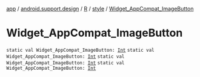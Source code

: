 [app](../../../index.md) / [android.support.design](../../index.md) / [R](../index.md) / [style](index.md) / [Widget_AppCompat_ImageButton](.)

# Widget_AppCompat_ImageButton

`static val Widget_AppCompat_ImageButton: `[`Int`](https://kotlinlang.org/api/latest/jvm/stdlib/kotlin/-int/index.html)
`static val Widget_AppCompat_ImageButton: `[`Int`](https://kotlinlang.org/api/latest/jvm/stdlib/kotlin/-int/index.html)
`static val Widget_AppCompat_ImageButton: `[`Int`](https://kotlinlang.org/api/latest/jvm/stdlib/kotlin/-int/index.html)
`static val Widget_AppCompat_ImageButton: `[`Int`](https://kotlinlang.org/api/latest/jvm/stdlib/kotlin/-int/index.html)